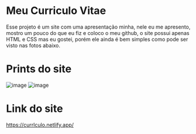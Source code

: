 # Meu Curriculo Vitae

Esse projeto é um site com uma apresentação minha, nele eu me apresento, mostro um pouco do que eu fiz e coloco o meu github,
o site possui apenas HTML e CSS mas eu gostei, porém ele ainda é bem simples como pode ser visto nas fotos abaixo. 

# Prints do site
![image](https://github.com/mariaclaracosta/Curriculo/assets/106972816/1cd62df6-10ba-4673-9fca-fc0891822d71)
![image](https://github.com/mariaclaracosta/Curriculo/assets/106972816/d279b94d-6794-4cf2-a7a1-3ce2937d8368)

# Link do site
https://currlculo.netlify.app/
